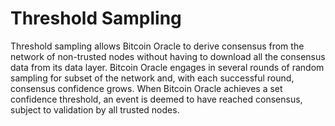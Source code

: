 # Threshold Sampling

Threshold sampling allows Bitcoin Oracle to derive consensus from the network of non-trusted nodes without having to download all the consensus data from its data layer. Bitcoin Oracle engages in several rounds of random sampling for subset of the network and, with each successful round, consensus confidence grows. When Bitcoin Oracle achieves a set confidence threshold, an event is deemed to have reached consensus, subject to validation by all trusted nodes.
